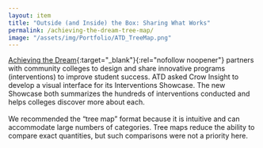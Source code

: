 ```yaml
---
layout: item
title: "Outside (and Inside) the Box: Sharing What Works"
permalink: /achieving-the-dream-tree-map/
image: "/assets/img/Portfolio/ATD_TreeMap.png"
---
```

[Achieving the Dream](https://www.achievingthedream.org/){:target="_blank"}{:rel="nofollow noopener"} partners with community colleges to design and share innovative programs (interventions) to improve student success. ATD asked Crow Insight to develop a visual interface for its Interventions Showcase. The new Showcase both summarizes the hundreds of interventions conducted and helps colleges discover more about each.  
<br>
We recommended the “tree map” format because it is intuitive and can accommodate large numbers of categories. Tree maps reduce the ability to compare exact quantities, but such comparisons were not a priority here.